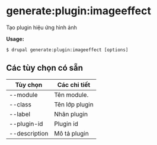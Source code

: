 # generate:plugin:imageeffect
Tạo plugin hiệu ứng hình ảnh

**Usage:**
```
$ drupal generate:plugin:imageeffect [options] 
```

## Các tùy chọn có sẵn
Tùy chọn | Các chi tiết
-------|-------------
--module | Tên module.
--class | Tên lớp plugin
--label | Nhãn plugin
--plugin-id | Plugin id
--description | Mô tả plugin

